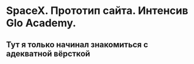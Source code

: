 # SpaceX. Прототип сайта. Интенсив Glo Academy.
## Тут я только начинал знакомиться с адекватной вёрсткой
